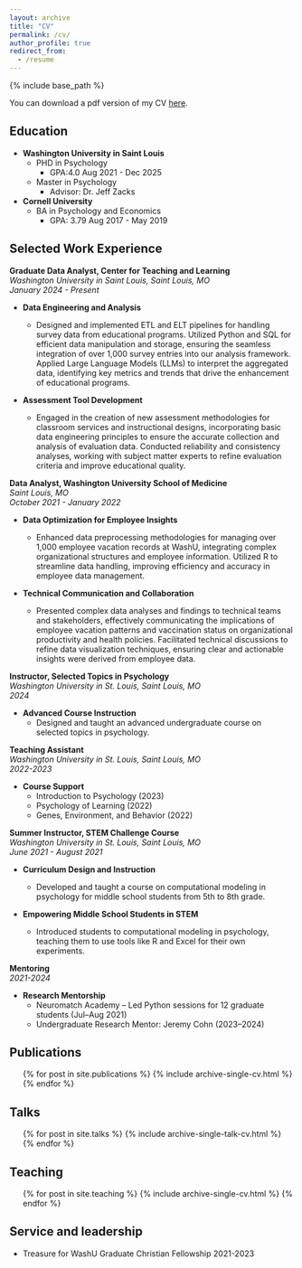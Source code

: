 ```yaml
---
layout: archive
title: "CV"
permalink: /cv/
author_profile: true
redirect_from:
  - /resume
---
```


{% include base_path %}

You can download a pdf version of my CV [here](/files/Sophie_Su_CV_2025.pdf). 

## Education
* **Washington University in Saint Louis**
	* PHD in Psychology 
		* GPA:4.0 Aug 2021 - Dec 2025
	* Master in Psychology
		* Advisor: Dr. Jeff Zacks
*  **Cornell University**
	* BA in Psychology and Economics 
		* GPA: 3.79 Aug 2017 - May 2019 
		
## Selected Work Experience

**Graduate Data Analyst, Center for Teaching and Learning**  
*Washington University in Saint Louis, Saint Louis, MO*  
*January 2024 - Present*

- **Data Engineering and Analysis**
  - Designed and implemented ETL and ELT pipelines for handling survey data from educational programs. Utilized Python and SQL for efficient data manipulation and storage, ensuring the seamless integration of over 1,000 survey entries into our analysis framework. Applied Large Language Models (LLMs) to interpret the aggregated data, identifying key metrics and trends that drive the enhancement of educational programs.

- **Assessment Tool Development**
  - Engaged in the creation of new assessment methodologies for classroom services and instructional designs, incorporating basic data engineering principles to ensure the accurate collection and analysis of evaluation data. Conducted reliability and consistency analyses, working with subject matter experts to refine evaluation criteria and improve educational quality.

**Data Analyst, Washington University School of Medicine**  
*Saint Louis, MO*  
*October 2021 - January 2022*

- **Data Optimization for Employee Insights**
  - Enhanced data preprocessing methodologies for managing over 1,000 employee vacation records at WashU, integrating complex organizational structures and employee information. Utilized R to streamline data handling, improving efficiency and accuracy in employee data management.

- **Technical Communication and Collaboration**
  - Presented complex data analyses and findings to technical teams and stakeholders, effectively communicating the implications of employee vacation patterns and vaccination status on organizational productivity and health policies. Facilitated technical discussions to refine data visualization techniques, ensuring clear and actionable insights were derived from employee data.

**Instructor, Selected Topics in Psychology**  
*Washington University in St. Louis, Saint Louis, MO*  
*2024*

- **Advanced Course Instruction**
  - Designed and taught an advanced undergraduate course on selected topics in psychology.

**Teaching Assistant**  
*Washington University in St. Louis, Saint Louis, MO*  
*2022-2023*

- **Course Support**
  - Introduction to Psychology (2023)
  - Psychology of Learning (2022) 
  - Genes, Environment, and Behavior (2022)

**Summer Instructor, STEM Challenge Course**  
*Washington University in St. Louis, Saint Louis, MO*  
*June 2021 - August 2021*

- **Curriculum Design and Instruction**
  - Developed and taught a course on computational modeling in psychology for middle school students from 5th to 8th grade.

- **Empowering Middle School Students in STEM**
  - Introduced students to computational modeling in psychology, teaching them to use tools like R and Excel for their own experiments.

**Mentoring**  
*2021-2024*

- **Research Mentorship**
  - Neuromatch Academy – Led Python sessions for 12 graduate students (Jul–Aug 2021)
  - Undergraduate Research Mentor: Jeremy Cohn (2023–2024)
  
## Publications
  <ul>{% for post in site.publications %}
    {% include archive-single-cv.html %}
  {% endfor %}</ul>
  
## Talks

  <ul>{% for post in site.talks %}
    {% include archive-single-talk-cv.html %}
  {% endfor %}</ul>
  
## Teaching
  <ul>{% for post in site.teaching %}
    {% include archive-single-cv.html %}
  {% endfor %}</ul>
  
## Service and leadership
* Treasure for WashU Graduate Christian Fellowship  2021-2023